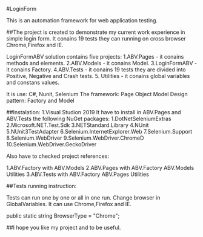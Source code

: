 #LoginForm

This is an automation framework for web application testing. 

##The project is created to demonstrate my current work experience in simple login form. 
It conains 19 tests they can running on cross browser Chrome,Firefox and IE.

LoginFormABV solution contains five projects:
1.ABV.Pages - it conains methods and elements.
2.ABV.Models - it conains Model.
3.LoginFormABV - it conains Factory.
4.ABV.Tests - it conains 19 tests they are divided into Positive, Negative and Crash tests.
5. Utilities - it conains global variables and constans values.

It is use: C#, Nunit, Selenium
The framework: Page Object Model
Design pattern: Factory and Model

##Instalation:
1.Visual Studion 2019
It have to install in ABV.Pages and ABV.Tests the following NuGet packages:
1.DotNetSeleniumExtras
2.Microsoft.NET.Test.Sdk
3.NETStandard.Library
4.NUnit
5.NUnit3TestAdapter
6.Selenium.InternetExplorer.Web
7.Selenium.Support
8.Selenium.WebDriver
9.Selenium.WebDriver.ChromeD
10.Selenium.WebDriver.GeckoDriver

Also have to checked project references:

1.ABV.Factory with ABV.Models
2.ABV.Pages with  ABV.Factory  ABV.Models  Utilities
3.ABV.Tests with  ABV.Factory  ABV.Pages   Utilities

##Tests running instruction:

Tests can run one by one or all in one run.
Change browser in GlobalVariables. It can use  Chrome,Firefox and IE.

public static string BrowserType = "Chrome";

##I hope you like my project and to be useful.
